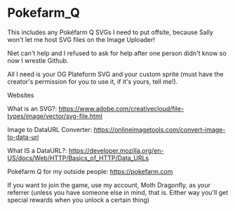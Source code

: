 # Pokefarm_Q
This includes any Pokéfarm Q SVGs I need to put offsite, because Sally won't let me host SVG files on the Image Uploader! 

Niet can't help and I refused to ask for help after one person didn't know so now I wrestle Github.

All I need is your OG Plateform SVG and your custom sprite (must have the creator's permission for you to use it, if it's yours, tell me!).

Websites

What is an SVG?: https://www.adobe.com/creativecloud/file-types/image/vector/svg-file.html

Image to DataURL Converter: https://onlineimagetools.com/convert-image-to-data-uri

What IS a DataURL?: https://developer.mozilla.org/en-US/docs/Web/HTTP/Basics_of_HTTP/Data_URLs

Pokéfarm Q for my outside people: https://pokefarm.com

If you want to join the game, use my account, Moth Dragonfly, as your referrer (unless you have someone else in mind, that is. Either way you'll get special rewards when you unlock a certain thing)
